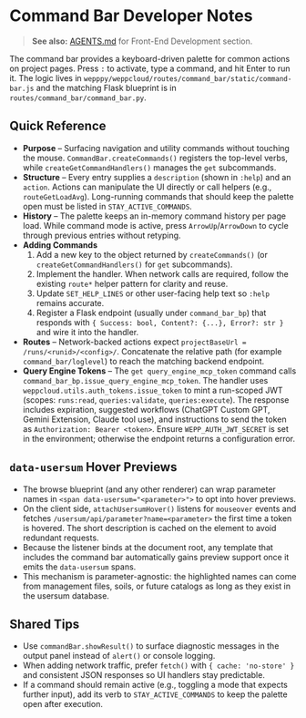 # Command Bar Developer Notes

> **See also:** [AGENTS.md](../../AGENTS.md) for Front-End Development section.

The command bar provides a keyboard-driven palette for common actions on project pages. Press `:` to activate, type a command, and hit Enter to run it. The logic lives in `wepppy/weppcloud/routes/command_bar/static/command-bar.js` and the matching Flask blueprint is in `routes/command_bar/command_bar.py`.

## Quick Reference
- **Purpose** – Surfacing navigation and utility commands without touching the mouse. `CommandBar.createCommands()` registers the top-level verbs, while `createGetCommandHandlers()` manages the `get` subcommands.
- **Structure** – Every entry supplies a `description` (shown in `:help`) and an `action`. Actions can manipulate the UI directly or call helpers (e.g., `routeGetLoadAvg`). Long-running commands that should keep the palette open must be listed in `STAY_ACTIVE_COMMANDS`.
- **History** – The palette keeps an in-memory command history per page load. While command mode is active, press `ArrowUp`/`ArrowDown` to cycle through previous entries without retyping.
- **Adding Commands**
  1. Add a new key to the object returned by `createCommands()` (or `createGetCommandHandlers()` for `get` subcommands).
  2. Implement the handler. When network calls are required, follow the existing `route*` helper pattern for clarity and reuse.
  3. Update `SET_HELP_LINES` or other user-facing help text so `:help` remains accurate.
  4. Register a Flask endpoint (usually under `command_bar_bp`) that responds with `{ Success: bool, Content?: {...}, Error?: str }` and wire it into the handler.
- **Routes** – Network-backed actions expect `projectBaseUrl = /runs/<runid>/<config>/`. Concatenate the relative path (for example `command_bar/loglevel`) to reach the matching backend endpoint.
- **Query Engine Tokens** – The `get query_engine_mcp_token` command calls `command_bar_bp.issue_query_engine_mcp_token`. The handler uses `weppcloud.utils.auth_tokens.issue_token` to mint a run-scoped JWT (scopes: `runs:read`, `queries:validate`, `queries:execute`). The response includes expiration, suggested workflows (ChatGPT Custom GPT, Gemini Extension, Claude tool use), and instructions to send the token as `Authorization: Bearer <token>`. Ensure `WEPP_AUTH_JWT_SECRET` is set in the environment; otherwise the endpoint returns a configuration error.

## `data-usersum` Hover Previews
- The browse blueprint (and any other renderer) can wrap parameter names in `<span data-usersum="<parameter>">` to opt into hover previews.
- On the client side, `attachUsersumHover()` listens for `mouseover` events and fetches `/usersum/api/parameter?name=<parameter>` the first time a token is hovered. The short description is cached on the element to avoid redundant requests.
- Because the listener binds at the document root, any template that includes the command bar automatically gains preview support once it emits the `data-usersum` spans.
- This mechanism is parameter-agnostic: the highlighted names can come from management files, soils, or future catalogs as long as they exist in the usersum database.

## Shared Tips
- Use `commandBar.showResult()` to surface diagnostic messages in the output panel instead of `alert()` or console logging.
- When adding network traffic, prefer `fetch()` with `{ cache: 'no-store' }` and consistent JSON responses so UI handlers stay predictable.
- If a command should remain active (e.g., toggling a mode that expects further input), add its verb to `STAY_ACTIVE_COMMANDS` to keep the palette open after execution.
